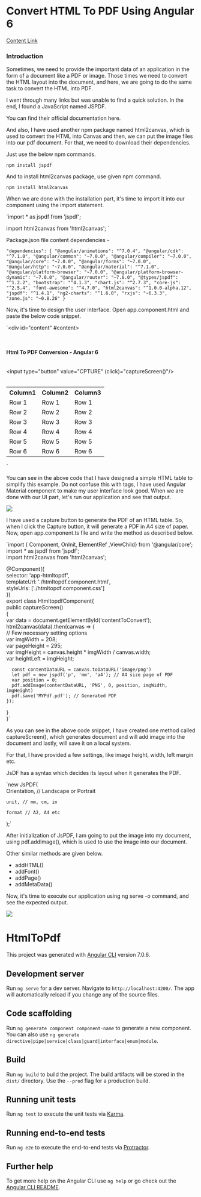 
# Convert HTML To PDF Using Angular 6

[Content Link](https://www.c-sharpcorner.com/article/convert-html-to-pdf-using-angular-6/)

### Introduction

Sometimes, we need to provide the important data of an application in the form of a document like a PDF or image. Those times we need to convert the HTML layout into the document, and here, we are going to do the same task to convert the HTML into PDF.
 
I went through many links but was unable to find a quick solution. In the end, I found a JavaScript named JSPDF.
 
You can find their official documentation here. 
 
And also, I have used another npm package named  html2canvas, which is used to convert the HTML into Canvas and then, we can put the image files into our pdf document. For that, we need to download their dependencies.
 
Just use the below npm commands.

`npm install jspdf  `

And to install html2canvas package, use given npm command.

`npm install html2canvas  `

When we are done with the installation part, it's time to import it into our component using the import statement.

`import * as jspdf from 'jspdf';  
  
import html2canvas from 'html2canvas'; `

Package.json file content dependencies - 

`"dependencies": {
    "@angular/animations": "^7.0.4",
    "@angular/cdk": "^7.1.0",
    "@angular/common": "~7.0.0",
    "@angular/compiler": "~7.0.0",
    "@angular/core": "~7.0.0",
    "@angular/forms": "~7.0.0",
    "@angular/http": "~7.0.0",
    "@angular/material": "^7.1.0",
    "@angular/platform-browser": "~7.0.0",
    "@angular/platform-browser-dynamic": "~7.0.0",
    "@angular/router": "~7.0.0",
    "@types/jspdf": "^1.2.2",
    "bootstrap": "^4.1.3",
    "chart.js": "^2.7.3",
    "core-js": "^2.5.4",
    "font-awesome": "^4.7.0",
    "html2canvas": "^1.0.0-alpha.12",
    "jspdf": "^1.4.1",
    "ng2-charts": "^1.6.0",
    "rxjs": "~6.3.3",
    "zone.js": "~0.8.26"
  }`

Now, it's time to design the user interface. Open app.component.html and paste the below code snippet.

`<div id="content" #content>  
  <mat-card>  
    <div class="alert alert-info">  
        <strong>Html To PDF Conversion - Angular 6</strong>  
    </div>  
    <div>  
      <input type="button" value="CPTURE" (click)="captureScreen()"/>  
    </div>  
  </mat-card>  
</div>  
<div >  
  <mat-card>  
    <table id="contentToConvert">  
        <tr>  
          <th>Column1</th>  
          <th>Column2</th>  
          <th>Column3</th>  
        </tr>  
        <tr>  
          <td>Row 1</td>  
          <td>Row 1</td>  
          <td>Row 1</td>  
        </tr>  
        <tr>  
          <td>Row 2</td>  
          <td>Row 2</td>  
          <td>Row 2</td>  
        </tr>  
        <tr>  
          <td>Row 3</td>  
          <td>Row 3</td>  
          <td>Row 3</td>  
        </tr>  
        <tr>  
          <td>Row 4</td>  
          <td>Row 4</td>  
          <td>Row 4</td>  
        </tr>  
        <tr>  
          <td>Row 5</td>  
          <td>Row 5</td>  
          <td>Row 5</td>  
        </tr>  
        <tr>  
          <td>Row 6</td>  
          <td>Row 6</td>  
          <td>Row 6</td>  
        </tr>  
      </table>  
        
  </mat-card>  
</div>  `

You can see in the above code that I have designed a simple HTML table to simplify this example. Do not confuse this with <mat-> tags, I have used Angular Material component to make my user interface look good. When we are done with our UI part, let's run our application and see that output.

![](https://csharpcorner-mindcrackerinc.netdna-ssl.com/article/convert-html-to-pdf-using-angular-6/Images/image001.png)

I have used a capture button to generate the PDF of an HTML table. So, when I click the Capture button, it will generate a PDF in A4 size of paper. Now, open app.component.ts file and write the method as described below.

`import { Component, OnInit, ElementRef ,ViewChild} from '@angular/core';  
import * as jspdf from 'jspdf';  
import html2canvas from 'html2canvas';  
  
@Component({  
  selector: 'app-htmltopdf',  
  templateUrl: './htmltopdf.component.html',  
  styleUrls: ['./htmltopdf.component.css']  
})  
export class HtmltopdfComponent{  
  public captureScreen()  
  {  
    var data = document.getElementById('contentToConvert');  
    html2canvas(data).then(canvas => {  
      // Few necessary setting options  
      var imgWidth = 208;   
      var pageHeight = 295;    
      var imgHeight = canvas.height * imgWidth / canvas.width;  
      var heightLeft = imgHeight;  
  
      const contentDataURL = canvas.toDataURL('image/png')  
      let pdf = new jspdf('p', 'mm', 'a4'); // A4 size page of PDF  
      var position = 0;  
      pdf.addImage(contentDataURL, 'PNG', 0, position, imgWidth, imgHeight)  
      pdf.save('MYPdf.pdf'); // Generated PDF   
    });  
  }  
}`

As you can see in the above code snippet, I have created one method called captureScreen(), which generates document and will add image into the document and lastly, will save it on a local system.
 
For that, I have provided a few settings, like image height, width, left margin etc.
 
JsDF has a syntax which decides its layout when it generates the PDF.

`new JsPDF(  
    Orientation, // Landscape or Portrait  
  
    unit, // mm, cm, in  
  
    format // A2, A4 etc  
);`

After initialization of JsPDF, I am going to put the image into my document, using pdf.addImage(), which is used to use the image into our document.
 
Other similar methods are given below.

* addHTML()
* addFont()
* addPage()
* addMetaData() 

Now, it's time to execute our application using ng serve -o command, and see the expected output.

![](https://csharpcorner-mindcrackerinc.netdna-ssl.com/article/convert-html-to-pdf-using-angular-6/Images/image002.png)





# HtmlToPdf

This project was generated with [Angular CLI](https://github.com/angular/angular-cli) version 7.0.6.

## Development server

Run `ng serve` for a dev server. Navigate to `http://localhost:4200/`. The app will automatically reload if you change any of the source files.

## Code scaffolding

Run `ng generate component component-name` to generate a new component. You can also use `ng generate directive|pipe|service|class|guard|interface|enum|module`.

## Build

Run `ng build` to build the project. The build artifacts will be stored in the `dist/` directory. Use the `--prod` flag for a production build.

## Running unit tests

Run `ng test` to execute the unit tests via [Karma](https://karma-runner.github.io).

## Running end-to-end tests

Run `ng e2e` to execute the end-to-end tests via [Protractor](http://www.protractortest.org/).

## Further help

To get more help on the Angular CLI use `ng help` or go check out the [Angular CLI README](https://github.com/angular/angular-cli/blob/master/README.md).

